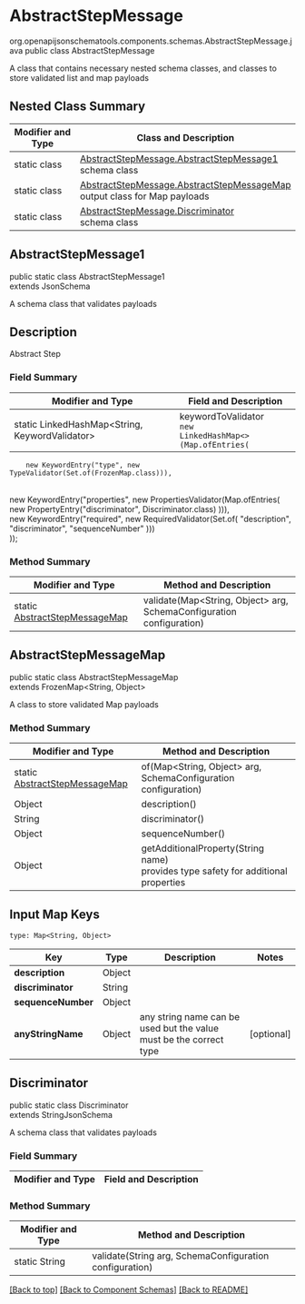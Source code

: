 # AbstractStepMessage
org.openapijsonschematools.components.schemas.AbstractStepMessage.java
public class AbstractStepMessage

A class that contains necessary nested schema classes, and classes to store validated list and map payloads

## Nested Class Summary
| Modifier and Type | Class and Description |
| ----------------- | ---------------------- |
| static class | [AbstractStepMessage.AbstractStepMessage1](#abstractstepmessage1)<br> schema class |
| static class | [AbstractStepMessage.AbstractStepMessageMap](#abstractstepmessagemap)<br> output class for Map payloads |
| static class | [AbstractStepMessage.Discriminator](#discriminator)<br> schema class |

## AbstractStepMessage1
public static class AbstractStepMessage1<br>
extends JsonSchema

A schema class that validates payloads

## Description
Abstract Step
### Field Summary
| Modifier and Type | Field and Description |
| ----------------- | ---------------------- |
| static LinkedHashMap<String, KeywordValidator> | keywordToValidator<br/><code>new LinkedHashMap<>(Map.ofEntries(<br/>
        new KeywordEntry("type", new TypeValidator(Set.of(FrozenMap.class))),
<br/>
        new KeywordEntry("properties", new PropertiesValidator(Map.ofEntries(
        new PropertyEntry("discriminator", Discriminator.class)
    ))),
<br/>
        new KeywordEntry("required", new RequiredValidator(Set.of(
        "description",
        "discriminator",
        "sequenceNumber"
    )))
<br/>
));</code>

### Method Summary
| Modifier and Type | Method and Description |
| ----------------- | ---------------------- |
| static [AbstractStepMessageMap](#abstractstepmessagemap) | validate(Map<String, Object> arg, SchemaConfiguration configuration) |

## AbstractStepMessageMap
public static class AbstractStepMessageMap<br>
extends FrozenMap<String, Object>

A class to store validated Map payloads

### Method Summary
| Modifier and Type | Method and Description |
| ----------------- | ---------------------- |
| static [AbstractStepMessageMap](#abstractstepmessagemap) | of(Map<String, Object> arg, SchemaConfiguration configuration) |
| Object | description()<br> |
| String | discriminator()<br> |
| Object | sequenceNumber()<br> |
| Object | getAdditionalProperty(String name)<br>provides type safety for additional properties |

## Input Map Keys
```
type: Map<String, Object>
```
| Key | Type |  Description | Notes |
| --- | ---- | ------------ | ----- |
| **description** | Object |  | |
| **discriminator** | String |  | |
| **sequenceNumber** | Object |  | |
| **anyStringName** | Object | any string name can be used but the value must be the correct type | [optional] |

## Discriminator
public static class Discriminator<br>
extends StringJsonSchema

A schema class that validates payloads
### Field Summary
| Modifier and Type | Field and Description |
| ----------------- | ---------------------- |

### Method Summary
| Modifier and Type | Method and Description |
| ----------------- | ---------------------- |
| static String | validate(String arg, SchemaConfiguration configuration) |

[[Back to top]](#top) [[Back to Component Schemas]](../../../README.md#Component-Schemas) [[Back to README]](../../../README.md)
